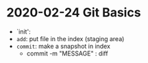 # 2020-02-24 Git Basics

- `init':
- `add`: put file in the index (staging area)
- `commit`: make a snapshot in index
	- commit -m "MESSAGE" : diff


